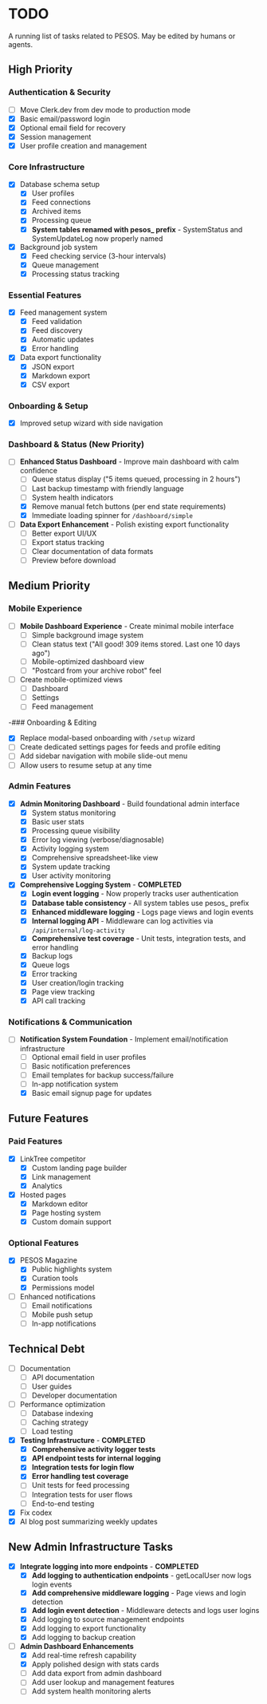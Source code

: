 # TODO

A running list of tasks related to PESOS. May be edited by humans or agents.

## High Priority

### Authentication & Security

- [ ] Move Clerk.dev from dev mode to production mode
- [x] Basic email/password login
- [x] Optional email field for recovery
- [x] Session management
- [x] User profile creation and management

### Core Infrastructure

- [x] Database schema setup
  - [x] User profiles
  - [x] Feed connections
  - [x] Archived items
  - [x] Processing queue
  - [x] **System tables renamed with pesos_ prefix** - SystemStatus and SystemUpdateLog now properly named
- [x] Background job system
  - [x] Feed checking service (3-hour intervals)
  - [x] Queue management
  - [x] Processing status tracking

### Essential Features

- [x] Feed management system
  - [x] Feed validation
  - [x] Feed discovery
  - [x] Automatic updates
  - [x] Error handling
- [x] Data export functionality
  - [x] JSON export
  - [x] Markdown export
  - [x] CSV export

### Onboarding & Setup

- [x] Improved setup wizard with side navigation

### Dashboard & Status (New Priority)

- [ ] **Enhanced Status Dashboard** - Improve main dashboard with calm confidence
  - [ ] Queue status display ("5 items queued, processing in 2 hours")
  - [ ] Last backup timestamp with friendly language
  - [ ] System health indicators
  - [x] Remove manual fetch buttons (per end state requirements)
  - [x] Immediate loading spinner for `/dashboard/simple`

- [ ] **Data Export Enhancement** - Polish existing export functionality
  - [ ] Better export UI/UX
  - [ ] Export status tracking
  - [ ] Clear documentation of data formats
  - [ ] Preview before download

## Medium Priority

### Mobile Experience

- [ ] **Mobile Dashboard Experience** - Create minimal mobile interface
  - [ ] Simple background image system
  - [ ] Clean status text ("All good! 309 items stored. Last one 10 days ago")
  - [ ] Mobile-optimized dashboard view
  - [ ] "Postcard from your archive robot" feel
- [ ] Create mobile-optimized views
  - [ ] Dashboard
  - [ ] Settings
  - [ ] Feed management

-### Onboarding & Editing

- [x] Replace modal-based onboarding with `/setup` wizard
- [ ] Create dedicated settings pages for feeds and profile editing
- [ ] Add sidebar navigation with mobile slide-out menu
- [ ] Allow users to resume setup at any time

### Admin Features

- [x] **Admin Monitoring Dashboard** - Build foundational admin interface
  - [x] System status monitoring
  - [x] Basic user stats
  - [x] Processing queue visibility
  - [x] Error log viewing (verbose/diagnosable)
  - [x] Activity logging system
  - [x] Comprehensive spreadsheet-like view
  - [x] System update tracking
  - [x] User activity monitoring
- [x] **Comprehensive Logging System** - **COMPLETED**
  - [x] **Login event logging** - Now properly tracks user authentication
  - [x] **Database table consistency** - All system tables use pesos_ prefix
  - [x] **Enhanced middleware logging** - Logs page views and login events
  - [x] **Internal logging API** - Middleware can log activities via `/api/internal/log-activity`
  - [x] **Comprehensive test coverage** - Unit tests, integration tests, and error handling
  - [x] Backup logs
  - [x] Queue logs
  - [x] Error tracking
  - [x] User creation/login tracking
  - [x] Page view tracking
  - [x] API call tracking

### Notifications & Communication

- [ ] **Notification System Foundation** - Implement email/notification infrastructure
  - [ ] Optional email field in user profiles
  - [ ] Basic notification preferences
  - [ ] Email templates for backup success/failure
  - [ ] In-app notification system
  - [x] Basic email signup page for updates

## Future Features

### Paid Features

- [x] LinkTree competitor
  - [x] Custom landing page builder
  - [x] Link management
  - [x] Analytics
- [x] Hosted pages
  - [x] Markdown editor
  - [x] Page hosting system
  - [x] Custom domain support

### Optional Features

- [x] PESOS Magazine
  - [x] Public highlights system
  - [x] Curation tools
  - [x] Permissions model
- [ ] Enhanced notifications
  - [ ] Email notifications
  - [ ] Mobile push setup
  - [ ] In-app notifications

## Technical Debt

- [ ] Documentation
  - [ ] API documentation
  - [ ] User guides
  - [ ] Developer documentation
- [ ] Performance optimization
  - [ ] Database indexing
  - [ ] Caching strategy
  - [ ] Load testing
- [x] **Testing Infrastructure** - **COMPLETED**
  - [x] **Comprehensive activity logger tests**
  - [x] **API endpoint tests for internal logging**
  - [x] **Integration tests for login flow**
  - [x] **Error handling test coverage**
  - [ ] Unit tests for feed processing
  - [ ] Integration tests for user flows  
  - [ ] End-to-end testing
- [x] Fix codex
- [x] AI blog post summarizing weekly updates

## New Admin Infrastructure Tasks

- [x] **Integrate logging into more endpoints** - **COMPLETED**
  - [x] **Add logging to authentication endpoints** - getLocalUser now logs login events
  - [x] **Add comprehensive middleware logging** - Page views and login detection
  - [x] **Add login event detection** - Middleware detects and logs user logins
  - [x] Add logging to source management endpoints
  - [x] Add logging to export functionality
  - [x] Add logging to backup creation

- [ ] **Admin Dashboard Enhancements**
  - [x] Add real-time refresh capability
  - [x] Apply polished design with stats cards
  - [ ] Add data export from admin dashboard
  - [ ] Add user lookup and management features
  - [ ] Add system health monitoring alerts

